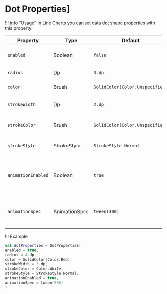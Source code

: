 # Dot Properties]

!!! info "Usage"
In Line Charts you can set data dot shape properties with this property

| Property           | Type                 | Default                           | Description                                                      |
|--------------------|----------------------|-----------------------------------|------------------------------------------------------------------|
| `enabled`          | Boolean              | `false`                           | specifies dots visibility                                        |
| `radius`           | Dp                   | `3.dp`                            | specifies dot size                                               |
| `color`            | Brush                | ` SolidColor(Color.Unspecified) ` | specifies dot color                                              |
| `strokeWidth`      | Dp                   | `2.dp`                            | specifies dot stroke width                                       |
| `strokeColor`      | Brush                | ` SolidColor(Color.Unspecified) ` | specifies dot stroke color                                       |
| `strokeStyle`      | StrokeStyle          | `StrokeStyle.Normal`              | specifies dot stroke style                                       |
| `animationEnabled` | Boolean              | `true`                            | set `false` if you want to show dots without delay and animation |
| `animationSpec`    | AnimationSpec<Float> | `tween(300)`                      | specifies dots visibility animation spec                         |\

!!! Example
```kotlin linenums="1"
val dotProperties = DotProperties(
enabled = true,
radius = 4.dp,
color = SolidColor(Color.Red),
strokeWidth = 3.dp,
strokeColor = Color.White,
strokeStyle = StrokeStyle.Normal,
animationEnabled = true,
animationSpec = tween(500)
)
```